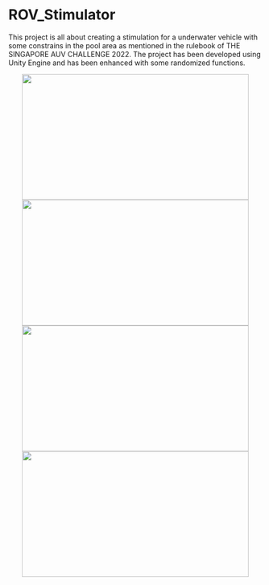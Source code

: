 # ROV_Stimulator

This project is all about creating a stimulation for a underwater vehicle with some constrains in the pool area as mentioned in the rulebook of THE SINGAPORE AUV CHALLENGE 2022. The project has been developed using Unity Engine and has been enhanced with some randomized functions.

<p align="center">
  <img src="https://github.com/Kavinchandar1709/ROV_Stimulator/blob/main/ROV%20OUTPUT1.png" width="450" height="250"/>
  <img src="https://github.com/Kavinchandar1709/ROV_Stimulator/blob/main/ROV%20OUTPUT%202.png" width="450" height="250"/>
  <img src="https://github.com/Kavinchandar1709/ROV_Stimulator/blob/main/ROV%20OUTPUT%204.png" width="450" height="250"/>
  <img src="https://github.com/Kavinchandar1709/ROV_Stimulator/blob/main/ROV%20OUTPUT%203.png" width="450" height="250"/>
